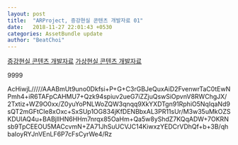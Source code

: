 ```yaml
---
layout: post
title:  "ARProject, 증강현실 콘텐츠 개발자료 01"
date:   2018-11-27 22:01:43 +0530
categories: AssetBundle update
author: "BeatChoi"
---
```

[증강현실 콘텐츠 개발자료][증강현실 콘텐츠 개발자료]
[가상현실 콘텐츠 개발자료][가상현실 콘텐츠 개발자료]

9999

AcHiwjL/////AAABmUt9uno0Dkfsi+P+G+C3rGBJeQuxAiD2FvenwrTaC0tEwNPmh4+iR6TAFpCAHMU7+Qzk94spiuv2ueG7iZZjuQswSiOpvnV8RWChgJX/2Txtiz+WZ9O0xx/Z0yuYoPNLWoZQW3qnqq9XkYXDTgn91RphiO5NqIqaNd9sQT2mGFtCIe8xOxc+SxSUp1OG834jKfDENBbxAL3PR11sUr/M3w35uMkOZSKDUIAQ4u+BABjllHN6HHm7nrqx85OaHm+Qa5w8yShdZ7KQqADW+7OKRNsb9TpCEEOU5MACcvmN+ZA71JhSuUCVJC14KiwxzYEDCrVDhQf+b+3B/qhbaIoyRYJnVEnLF6P7cFsCyrWe4/Rz







[증강현실 콘텐츠 개발자료]: https://drive.google.com/open?id=1kRvgRFR3MAMRmbGW7fU1MQsYItYtc8XJ
[가상현실 콘텐츠 개발자료]: https://drive.google.com/open?id=1BqiQ6kiemFutxGp7ejyxt1nORvDPJX1r

